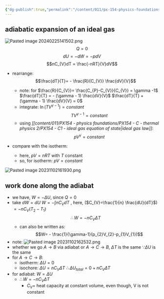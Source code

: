```yaml
---
{"dg-publish":true,"permalink":"/content/011/px-154-physics-foundations/px-154-d-the-first-law-of-thermodynamic/px-154-d4e-adiabat/","created":"2024-11-25T10:50:32.000+00:00","updated":"2024-11-26T19:50:59.068+00:00"}
---
```


## adiabatic expansion of an ideal gas
![Pasted image 20240225141502.png](/img/user/pics/Pasted%20image%2020240225141502.png)
$$Q=0$$
$$dU = -dW = -pdV$$
$$nC_{V}dT = \frac{-nRT}{V}dV$$
- rearrange: 
$$\frac{dT}{T}= - \frac{R}{C_{V}} \frac{dV}{V}$$
	- note: for $\frac{R}{C_{V}}= \frac{C_{P}-C_{V}}{C_{V}} = \gamma -1$
		$\frac{dT}{T} = - (\gamma - 1) \frac{dV}{V}$
		$\frac{dT}{T} + (\gamma - 1) \frac{dV}{V} = 0$
	- integrate: $\ln(TV^{\gamma-1})=constant$ 
	$$TV^{\gamma-1}=constant$$
	- using *[[content/011/PX154 - physics foundations/PX154 - C - thermal physics 2/PX154 - C1 - ideal gas equation of state\|ideal gas law]]*: 
	$$pV^{\gamma}=constant$$

- compare with the isotherm: 
	- here, $pV=nRT$ with $T$ constant
	- so, for isotherm: $pV=constant$

 ![Pasted image 20231102161930.png](/img/user/pics/Pasted%20image%2020231102161930.png) 
## work done along the adiabat
- we have, $W = -\Delta U$, since $Q=0$
- take $dW=dU$
		$W = - \int nC_{V}dT$  , here, ($C_{V}=\frac{1}{n} \frac{dU}{dT}$)
			$= -n C_{V}(T_{2}-T_{1})$ 
		$$\therefore W = -n C_{V} \Delta T$$
	- can also be written as: 
	$$W= - \frac{1}{\gamma-1}(p_{2}V_{2}-p_{1}V_{1})$$
- note: ![Pasted image 20231102162532.png](/img/user/pics/Pasted%20image%2020231102162532.png)
- whether we go $A\to B$ via adiabat or $A\to C \to B$, $\Delta T$ is the same $\because \Delta U$ is the same
- for $A \to C \to B$:
	- isotherm: $\Delta U = 0$
	- isochore: $\Delta U = n C_{V} \Delta T$
		$\therefore\Delta U_{total}= 0+ nC_{V}\Delta T$
- for adiabat: $W=\Delta U$
	- $\therefore W=-nC_{V}\Delta T$
		- $C_{V}=$ heat capacity at constant volume, even though, V is not constant
